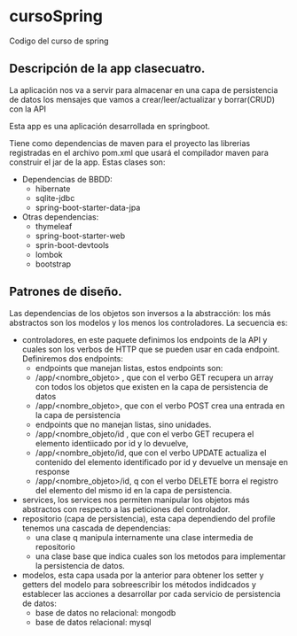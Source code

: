 # cursoSpring
Codigo del curso de spring

## Descripción de la app clasecuatro.

La aplicación nos va a servir para almacenar en una capa de persistencia de datos los mensajes que vamos a crear/leer/actualizar y borrar(CRUD) con la API

Esta app es una aplicación desarrollada en springboot.

Tiene como dependencias de maven para el proyecto las librerias registradas en el archivo pom.xml que usará el compilador maven para construir el jar de la app. 
Estas clases son:
- Dependencias de BBDD:
  - hibernate
  - sqlite-jdbc
  - spring-boot-starter-data-jpa
- Otras dependencias:
  - thymeleaf
  - spring-boot-starter-web
  - sprin-boot-devtools
  - lombok
  - bootstrap

## Patrones de diseño.

Las dependencias de los objetos son inversos a la abstracción: los más abstractos son los modelos y los menos los controladores. La secuencia es:
- controladores, en este paquete definimos los endpoints de la API y cuales son los verbos de HTTP que se pueden usar en cada endpoint. Definiremos dos endpoints:
  -  endpoints que manejan listas, estos endpoints son:
    - /app/<nombre_objeto> , que con el verbo GET recupera un array con todos los objetos que existen en la capa de persistencia de datos
    - /app/<nombre_objeto>, que con el verbo POST crea una entrada en la capa de persistencia 
  -  endpoints que no manejan listas, sino unidades.
    - /app/<nombre_objeto/id , que con el verbo GET recupera el elemento identiicado por id y lo devuelve,
    - /app/<nombre_objeto/id, que con el verbo UPDATE actualiza el contenido del elemento identificado por id y devuelve un mensaje en response
    - /app/<nombre_objeto>/id, q con el verbo DELETE borra el registro del elemento del mismo id en la capa de persistencia.
- services, los services nos permiten manipular los objetos más abstractos con respecto a las peticiones del controlador.
- repositorio (capa de persistencia), esta capa dependiendo del profile tenemos una cascada de dependencias:
  - una clase q manipula internamente una clase intermedia de repositorio
  - una clase base que indica cuales son los metodos para implementar la persistencia de datos.
- modelos, esta capa usada por la anterior para obtener los setter y getters del modelo para sobreescribir los métodos indidcados y establecer las acciones a desarrollar por cada servicio de persistencia de datos:
    - base de datos no relacional: mongodb
    - base de datos relacional: mysql
